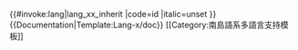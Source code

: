<includeonly>{{#invoke:lang|lang_xx_inherit
|code=id
|italic=unset
}}</includeonly><noinclude>
{{Documentation|Template:Lang-x/doc}}
[[Category:南島語系多語言支持模板‎]]
</noinclude>